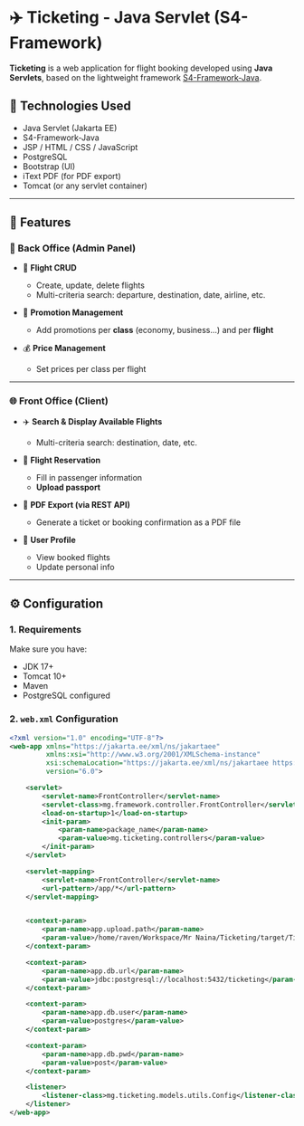 # ✈️ Ticketing - Java Servlet (S4-Framework)

**Ticketing** is a web application for flight booking developed using **Java Servlets**, based on the lightweight framework [S4-Framework-Java](https://github.com/imR4V3N/S4-Framework-Java).

## 🔧 Technologies Used

- Java Servlet (Jakarta EE)
- S4-Framework-Java
- JSP / HTML / CSS / JavaScript
- PostgreSQL 
- Bootstrap (UI)
- iText PDF (for PDF export)
- Tomcat (or any servlet container)

---

## 📁 Features

### 🔐 Back Office (Admin Panel)

- 🔎 **Flight CRUD**
  - Create, update, delete flights
  - Multi-criteria search: departure, destination, date, airline, etc.

- 💸 **Promotion Management**
  - Add promotions per **class** (economy, business...) and per **flight**

- 💰 **Price Management**
  - Set prices per class per flight

---

### 🌐 Front Office (Client)

- ✈️ **Search & Display Available Flights**
  - Multi-criteria search: destination, date, etc.

- 🧾 **Flight Reservation**
  - Fill in passenger information
  - **Upload passport**

- 📄 **PDF Export (via REST API)**
  - Generate a ticket or booking confirmation as a PDF file

- 👤 **User Profile**
  - View booked flights
  - Update personal info

---

## ⚙️ Configuration

### 1. Requirements

Make sure you have:

- JDK 17+
- Tomcat 10+
- Maven
- PostgreSQL configured

### 2. `web.xml` Configuration

```xml
<?xml version="1.0" encoding="UTF-8"?>
<web-app xmlns="https://jakarta.ee/xml/ns/jakartaee"
         xmlns:xsi="http://www.w3.org/2001/XMLSchema-instance"
         xsi:schemaLocation="https://jakarta.ee/xml/ns/jakartaee https://jakarta.ee/xml/ns/jakartaee/web-app_6_0.xsd"
         version="6.0">

    <servlet>
        <servlet-name>FrontController</servlet-name>
        <servlet-class>mg.framework.controller.FrontController</servlet-class>
        <load-on-startup>1</load-on-startup>
        <init-param>
            <param-name>package_name</param-name>
            <param-value>mg.ticketing.controllers</param-value>
        </init-param>
    </servlet>

    <servlet-mapping>
        <servlet-name>FrontController</servlet-name>
        <url-pattern>/app/*</url-pattern>
    </servlet-mapping>


    <context-param>
        <param-name>app.upload.path</param-name>
        <param-value>/home/raven/Workspace/Mr Naina/Ticketing/target/Ticketing-1.0-SNAPSHOT/assets/client/images/</param-value>
    </context-param>

    <context-param>
        <param-name>app.db.url</param-name>
        <param-value>jdbc:postgresql://localhost:5432/ticketing</param-value>
    </context-param>

    <context-param>
        <param-name>app.db.user</param-name>
        <param-value>postgres</param-value>
    </context-param>

    <context-param>
        <param-name>app.db.pwd</param-name>
        <param-value>post</param-value>
    </context-param>

    <listener>
        <listener-class>mg.ticketing.models.utils.Config</listener-class>
    </listener>
</web-app>
